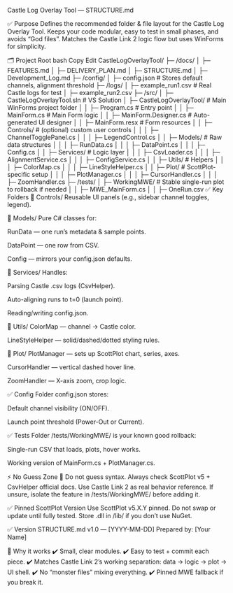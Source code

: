 Castle Log Overlay Tool — STRUCTURE.md

✅ Purpose
Defines the recommended folder & file layout for the Castle Log Overlay Tool.
Keeps your code modular, easy to test in small phases, and avoids “God files”.
Matches the Castle Link 2 logic flow but uses WinForms for simplicity.

🗂️ Project Root
bash
Copy
Edit
CastleLogOverlayTool/
├─ /docs/
│  ├─ FEATURES.md
│  ├─ DELIVERY_PLAN.md
│  ├─ STRUCTURE.md
│  ├─ Development_Log.md
├─ /config/
│  ├─ config.json         # Stores default channels, alignment threshold
├─ /logs/
│  ├─ example_run1.csv    # Real Castle logs for test
│  ├─ example_run2.csv
├─ /src/
│  ├─ CastleLogOverlayTool.sln  # VS Solution
│  ├─ CastleLogOverlayTool/     # Main WinForms project folder
│  │  ├─ Program.cs              # Entry point
│  │  ├─ MainForm.cs             # Main Form logic
│  │  ├─ MainForm.Designer.cs    # Auto-generated UI designer
│  │  ├─ MainForm.resx           # Form resources
│  │  ├─ Controls/               # (optional) custom user controls
│  │  │  ├─ ChannelTogglePanel.cs
│  │  │  ├─ LegendControl.cs
│  │  ├─ Models/                 # Raw data structures
│  │  │  ├─ RunData.cs
│  │  │  ├─ DataPoint.cs
│  │  │  ├─ Config.cs
│  │  ├─ Services/               # Logic layer
│  │  │  ├─ CsvLoader.cs
│  │  │  ├─ AlignmentService.cs
│  │  │  ├─ ConfigService.cs
│  │  ├─ Utils/                  # Helpers
│  │  │  ├─ ColorMap.cs
│  │  │  ├─ LineStyleHelper.cs
│  │  ├─ Plot/                   # ScottPlot-specific setup
│  │  │  ├─ PlotManager.cs
│  │  │  ├─ CursorHandler.cs
│  │  │  ├─ ZoomHandler.cs
├─ /tests/
│  ├─ WorkingMWE/                # Stable single-run plot to rollback if needed
│  │  ├─ MWE_MainForm.cs
│  │  ├─ OneRun.csv
✅ Key Folders
📁 Controls/
Reusable UI panels (e.g., sidebar channel toggles, legend).

📁 Models/
Pure C# classes for:

RunData — one run’s metadata & sample points.

DataPoint — one row from CSV.

Config — mirrors your config.json defaults.

📁 Services/
Handles:

Parsing Castle .csv logs (CsvHelper).

Auto-aligning runs to t=0 (launch point).

Reading/writing config.json.

📁 Utils/
ColorMap — channel → Castle color.

LineStyleHelper — solid/dashed/dotted styling rules.

📁 Plot/
PlotManager — sets up ScottPlot chart, series, axes.

CursorHandler — vertical dashed hover line.

ZoomHandler — X-axis zoom, crop logic.

✅ Config Folder
config.json stores:

Default channel visibility (ON/OFF).

Launch point threshold (Power-Out or Current).

✅ Tests Folder
/tests/WorkingMWE/ is your known good rollback:

Single-run CSV that loads, plots, hover works.

Working version of MainForm.cs + PlotManager.cs.

⚡ No Guess Zone
🚫 Do not guess syntax.
Always check ScottPlot v5 + CsvHelper official docs.
Use Castle Link 2 as real behavior reference.
If unsure, isolate the feature in /tests/WorkingMWE/ before adding it.

✅ Pinned ScottPlot Version
Use ScottPlot v5.X.Y pinned.
Do not swap or update until fully tested.
Store .dll in /lib/ if you don’t use NuGet.

✅ Version
STRUCTURE.md v1.0 — [YYYY-MM-DD]
Prepared by: [Your Name]

🏁 Why it works
✔️ Small, clear modules.
✔️ Easy to test + commit each piece.
✔️ Matches Castle Link 2’s working separation: data → logic → plot → UI shell.
✔️ No “monster files” mixing everything.
✔️ Pinned MWE fallback if you break it.